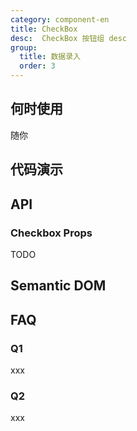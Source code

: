 ```yaml
---
category: component-en
title: CheckBox
desc:  CheckBox 按钮组 desc
group:
  title: 数据录入
  order: 3
---
```


## 何时使用

随你

## 代码演示

<example src="./examples/basic.md" title="基本用法" />

<example src="./examples/disabled.md" title="禁用" disabled />

<example src="./examples/controlled.md" title="受控" />

## API

### Checkbox Props

TODO

## Semantic DOM

<semantic src="./examples/semantic.md" />

## FAQ

### Q1

xxx

### Q2

xxx
